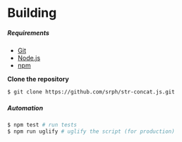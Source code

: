 # Building

##### Requirements

- [Git](http://git-scm.com/)
- [Node.js](http://nodejs.org/)
- [npm](https://www.npmjs.com/)

**Clone the repository**

```bash
$ git clone https://github.com/srph/str-concat.js.git
```

##### Automation

```bash
$ npm test # run tests
$ npm run uglify # uglify the script (for production)
```
